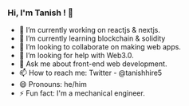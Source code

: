 ### Hi, I'm Tanish ! 👋

- 🔭 I’m currently working on reactjs & nextjs.
- 🌱 I’m currently learning blockchain & solidity
- 👯 I’m looking to collaborate on making web apps.
- 🤔 I’m looking for help with Web3.0.
- 💬 Ask me about front-end web development.
- 📫 How to reach me: Twitter - @tanishhire5
- 😄 Pronouns: he/him
- ⚡ Fun fact: I'm a mechanical engineer.
